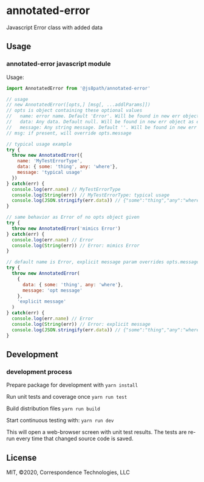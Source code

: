 # annotated-error
Javascript Error class with added data

## Usage

### annotated-error javascript module

Usage:

```javascript
import AnnotatedError from '@js8path/annotated-error'

// usage 
// new AnnotatedError([opts,] [msg[, ...addlParams]])
// opts is object containing these optional values
//   name: error name. Default 'Error'. Will be found in new err object as err.name
//   data: Any data. Default null. Will be found in new err object as err.data 
//   message: Any string message. Default ''. Will be found in new err object as err.message
// msg: if present, will override opts.message 

// typical usage example
try {
  throw new AnnotatedError({
    name: 'MyTestErrorType',
    data: { some: 'thing', any: 'where'},
    message: 'typical usage'
  })
} catch(err) {
  console.log(err.name) // MyTestErrorType
  console.log(String(err)) // MyTestErrorType: typical usage
  console.log(JSON.stringify(err.data)) // {"some":"thing","any":"where"}
}

// same behavior as Error of no opts object given
try {
  throw new AnnotatedError('mimics Error')
} catch(err) {
  console.log(err.name) // Error
  console.log(String(err)) // Error: mimics Error
}

// default name is Error, explicit message param overrides opts.message
try {
  throw new AnnotatedError(
    {
      data: { some: 'thing', any: 'where'},
      message: 'opt message'
    },
    'explicit message'
  )
} catch(err) {
  console.log(err.name) // Error
  console.log(String(err)) // Error: explicit message
  console.log(JSON.stringify(err.data)) // {"some":"thing","any":"where"}
}
```

## Development

### development process

Prepare package for development with
  `yarn install`

Run unit tests and coverage once 
  `yarn run test`

Build distribution files 
  `yarn run build`

Start continuous testing with: 
  `yarn run dev`

This will open a web-browser screen with unit test results. 
The tests are re-run every time that changed source code is saved. 

## License

MIT, ©2020, Correspondence Technologies, LLC
